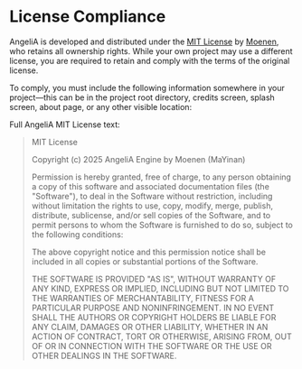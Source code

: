 # License Compliance

AngeliA is developed and distributed under the [MIT License](https://github.com/Mo-enen/AngeliA/blob/main/License.txt) by [Moenen](https://github.com/Mo-enen), who retains all ownership rights. While your own project may use a different license, you are required to retain and comply with the terms of the original license.

To comply, you must include the following information somewhere in your project—this can be in the project root directory, credits screen, splash screen, about page, or any other visible location:

Full AngeliA MIT License text:

> MIT License
>
> Copyright (c) 2025 AngeliA Engine by Moenen (MaYinan)
>
> Permission is hereby granted, free of charge, to any person obtaining a copy
> of this software and associated documentation files (the "Software"), to deal
> in the Software without restriction, including without limitation the rights
> to use, copy, modify, merge, publish, distribute, sublicense, and/or sell
> copies of the Software, and to permit persons to whom the Software is
> furnished to do so, subject to the following conditions:
>
> The above copyright notice and this permission notice shall be included in all
> copies or substantial portions of the Software.
>
> THE SOFTWARE IS PROVIDED "AS IS", WITHOUT WARRANTY OF ANY KIND, EXPRESS OR
> IMPLIED, INCLUDING BUT NOT LIMITED TO THE WARRANTIES OF MERCHANTABILITY,
> FITNESS FOR A PARTICULAR PURPOSE AND NONINFRINGEMENT. IN NO EVENT SHALL THE
> AUTHORS OR COPYRIGHT HOLDERS BE LIABLE FOR ANY CLAIM, DAMAGES OR OTHER
> LIABILITY, WHETHER IN AN ACTION OF CONTRACT, TORT OR OTHERWISE, ARISING FROM,
> OUT OF OR IN CONNECTION WITH THE SOFTWARE OR THE USE OR OTHER DEALINGS IN THE
> SOFTWARE.
